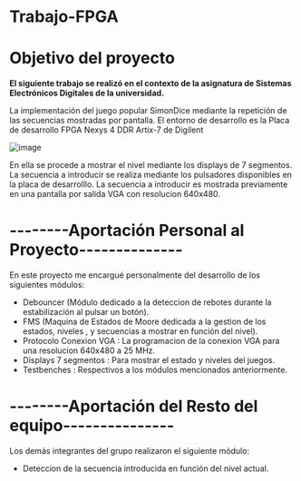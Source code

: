 # Trabajo-FPGA
# Objetivo del proyecto
**El siguiente trabajo se realizó en el contexto de la asignatura de Sistemas Electrónicos Digitales de la universidad.**

La implementación del juego popular SimonDice mediante la repetición de las secuencias mostradas por pantalla.
El entorno de desarrollo es la Placa de desarrollo FPGA Nexys 4 DDR Artix-7 de Digilent

![image](https://user-images.githubusercontent.com/62206349/120924240-e9a0e680-c6d2-11eb-8237-0b0ce9e3bd05.png)

En ella se procede a mostrar el nivel mediante los displays de 7 segmentos. 
La secuencia a introducir se realiza mediante los pulsadores disponibles en la placa de desarrolllo.
La secuencia a introducir es mostrada previamente en una pantalla por salida VGA con resolucion 640x480.

# --------Aportación Personal al Proyecto--------------
En este proyecto me encargué personalmente del desarrollo de los siguientes módulos:
- Debouncer (Módulo dedicado a la deteccion de rebotes durante la estabilización al pulsar un botón).
- FMS (Maquina de Estados de Moore dedicada a la gestion de los estados, niveles , y secuencias a mostrar en función del nivel).
- Protocolo Conexion VGA : La programacion de la conexion VGA para una resolucion 640x480 a 25 MHz.
- Displays 7 segmentos : Para mostrar el estado y niveles del juegos.
- Testbenches : Respectivos a los módulos mencionados anteriormente.

# --------Aportación del Resto del equipo---------------
Los demás integrantes del grupo realizaron el siguiente módulo:
- Deteccion de la secuencia introducida en función del nivel actual.
